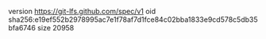 version https://git-lfs.github.com/spec/v1
oid sha256:e19ef552b2978995ac7e1f78af7d1fce84c02bba1833e9cd578c5db35bfa6746
size 20958
